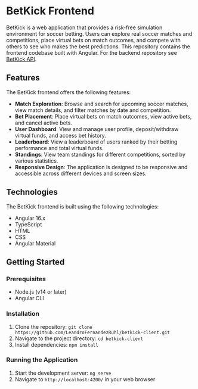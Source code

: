 # BetKick Frontend

BetKick is a web application that provides a risk-free simulation environment for soccer betting. Users can explore real soccer matches and competitions, place virtual bets on match outcomes, and compete with others to see who makes the best predictions. This repository contains the frontend codebase built with Angular. For the backend repository see [BetKick API](https://github.com/LeandroFernandezRuhl/betkick-client).

## Features

The BetKick frontend offers the following features:

- **Match Exploration**: Browse and search for upcoming soccer matches, view match details, and filter matches by date and competition.
- **Bet Placement**: Place virtual bets on match outcomes, view active bets, and cancel active bets.
- **User Dashboard**: View and manage user profile, deposit/withdraw virtual funds, and access bet history.
- **Leaderboard**: View a leaderboard of users ranked by their betting performance and total virtual funds.
- **Standings**: View team standings for different competitions, sorted by various statistics.
- **Responsive Design**: The application is designed to be responsive and accessible across different devices and screen sizes.

## Technologies

The BetKick frontend is built using the following technologies:

- Angular 16.x
- TypeScript
- HTML
- CSS
- Angular Material

## Getting Started

### Prerequisites

- Node.js (v14 or later)
- Angular CLI

### Installation

1. Clone the repository: `git clone https://github.com/LeandroFernandezRuhl/betkick-client.git`
2. Navigate to the project directory: `cd betkick-client`
3. Install dependencies: `npm install`

### Running the Application

1. Start the development server: `ng serve`
2. Navigate to `http://localhost:4200/` in your web browser
